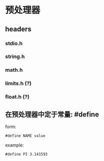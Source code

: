 # 预处理器

## headers

### stdio.h

### string.h

### math.h

### limits.h (?)

### float.h (?)



## 在预处理器中定于常量: #define

form:

    #define NAME value

example:

    #define PI 3.141593